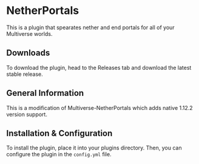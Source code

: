 # NetherPortals
This is a plugin that spearates nether and end portals for all of your Multiverse worlds.

## Downloads
To download the plugin, head to the Releases tab and download the latest stable release.

## General Information
This is a modification of Multiverse-NetherPortals which adds native 1.12.2 version support.

## Installation & Configuration
To install the plugin, place it into your plugins directory. Then, you can configure the plugin in the `config.yml` file.
